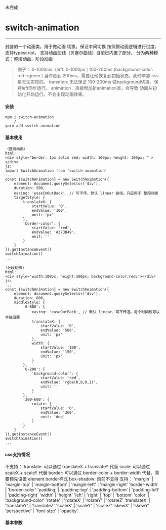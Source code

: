 未完成
# switch-animation
___
封装的一个动画类。用于做动画 切换，保证中间切换 按照原动画逻辑进行过度。
支持typescript。
支持动画曲线（贝塞尔曲线）目前已内置了部分。
分为两种模式：整段动画、阶段动画
> 例子：
> 0-1000ms（left: 0-1000px ) 100-200ms (background-color: red->green )
> 当你走到 200ms，需要让他恢复到初始状态。此时单靠 css 是无法实现的。
> transtion: 无法保证 100-200ms 做background切换，保持left同步运行。
> animation：直接增加新animation类，会导致 动画从初始化开始运行。不会出现动画效果。

#### 安装
```
npm i switch-animation
    /
yarn add switch-animation
```

#### 基本使用
```
（整段动画）
html:
<div style="border: 1px solid red; width: 100px; height: 100px; " ></div>
js:
import SwitchAnimation from 'switch-animation'
...
const {switchAnimation} = new SwitchAnimation({
    element: document.querySelector('div'),
    duration: 500,
    easing: 'easeInOutBack', // 可不传，默认 linear 曲线。只应用于 整段动画
    targetStyle: {
        translateX: {
            startValue: '0',
            endValue: '100',
            unit: 'px'
        },
        'border-color': {
            startValue: 'red',
            endValue: '#373D49',
            unit: ''
        }
    }
}).getInstanceEvent()
switchAnimation()
...
```

```
(分段动画)
html:
<div style='width:100px; height:100px; background-color:red;'></div>
js:
...
const {switchAnimation} = new SwitchAnimation({
    element: document.querySelector('div'),
    duration: 800,
    middleStyle: {
        '0-800': {
            easing: 'easeOutBack', // 默认 linear，可不传递。每个时间段可以单独设置
            translateX: {
                startValue: '0',
                endValue: '500',
                unit: 'px'
            },
            width: {
                startValue: '100',
                endValue: '150',
                unit: 'px'
            }
        },
        '0-200': {
            'background-color': {
                startValue: 'red',
                endValue: 'rgba(0,0,0,1)',
                unit: ''
            }
        },
        '200-600': {
            rotate: {
                startValue: '0',
                endValue: '360',
                unit: 'deg'
            } 
        }
    }
}).getInstanceEvent()
switchAnimation()
...
```

#### css支持情况
不支持：
translate: 可以通过 translateX + translateY 代替
scale: 可以通过 scaleX + scaleY 代替
border: 可以通过 border-color + border-width 代替，需要预先设置 element border样式
box-shadow: 目前不支持
支持：
'margin' | 'margin-top' | 'margin-bottom' | 'margin-left' | 'margin-right'
'border-width' | 'border-color'
'padding' | 'padding-top' | 'padding-bottom' | 'padding-left' | 'padding-right'
'width' | 'height'
'left' | 'right' | 'top' | 'bottom'
'color' | 'background-color'
'rotate' | 'rotateX' | 'rotateY' | 'rotateZ' 
'translateX' | 'translateY' | 'translateZ'
'scaleX' | 'scaleY' | 'scaleZ'
'skewX' | 'skewY'
'perspective' | 'font-size' | 'opacity'

#### 基本参数

